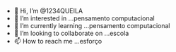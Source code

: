 - 👋 Hi, I’m @1234QUEILA
- 👀 I’m interested in ...pensamento computacional
- 🌱 I’m currently learning ...pensamento computacional
- 💞️ I’m looking to collaborate on ...escola
- 📫 How to reach me ...esforço

<!---
1234QUEILA/1234QUEILA is a ✨ special ✨ repository because its `README.md` (this file) appears on your GitHub profile.
You can click the Preview link to take a look at your changes.
--->

